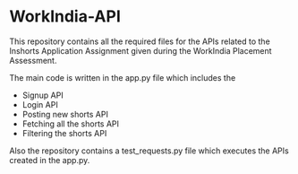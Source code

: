 # WorkIndia-API


This repository contains all the required files for the APIs related to the Inshorts Application Assignment given during the WorkIndia Placement Assessment.

The main code is written in the app.py file which includes the
  - Signup API
  - Login API
  - Posting new shorts API
  - Fetching all the shorts API
  - Filtering the shorts API

Also the repository contains a test_requests.py file which executes the APIs created in the app.py.
